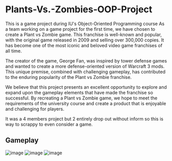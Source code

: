 # Plants-Vs.-Zombies-OOP-Project
This is a game project during IU's Object-Oriented Programming course
As a team working on a game project for the first time, we have chosen to create a Plant vs Zombie game. This franchise is well-known and popular, with the original game released in 2009 and selling over 300,000 copies. It has become one of the most iconic and beloved video game franchises of all time.

The creator of the game, George Fan, was inspired by tower defense games and wanted to create a more defense-oriented version of Warcraft 3 mods. This unique premise, combined with challenging gameplay, has contributed to the enduring popularity of the Plant vs Zombie franchise.

We believe that this project presents an excellent opportunity to explore and expand upon the gameplay elements that have made the franchise so successful. By recreating a Plant vs Zombie game, we hope to meet the requirements of the university course and create a product that is enjoyable and challenging for players.

It was a 4 members project but 2 entirely drop out without inform so this is way to scrappy to even consider a game. 

## Gameplay 
![image](https://github.com/DSTai/Plants-Vs.-Zombies-OOP-Project/assets/98845918/5893e625-c7df-4d4c-acf1-fbd00462c286)
![image](https://github.com/DSTai/Plants-Vs.-Zombies-OOP-Project/assets/98845918/24bc57d8-cc99-4c33-84fd-9bfe56fa75a1)
![image](https://github.com/DSTai/Plants-Vs.-Zombies-OOP-Project/assets/98845918/67706ff9-05c0-424d-823d-262460148f41)
